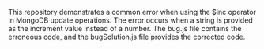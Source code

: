 This repository demonstrates a common error when using the $inc operator in MongoDB update operations. The error occurs when a string is provided as the increment value instead of a number. The bug.js file contains the erroneous code, and the bugSolution.js file provides the corrected code.